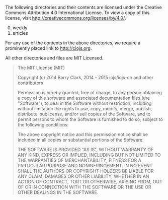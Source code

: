 The following directories and their contents are licensed under the Creative Commons Attribution 4.0 International License. To view a copy of this license, visit http://creativecommons.org/licenses/by/4.0/.

0. weekly
0. articles

For any use of the contents in the above directories, we require a prominently placed link to http://ciojs.org.

All other directories and files are MIT Licensed.

> The MIT License (MIT)
> 
> Copyright (c) 2014 Barry Clark, 2014 - 2015 iojs/iojs-cn and other contributors
> 
> Permission is hereby granted, free of charge, to any person obtaining a copy of
> this software and associated documentation files (the "Software"), to deal in
> the Software without restriction, including without limitation the rights to
> use, copy, modify, merge, publish, distribute, sublicense, and/or sell copies of
> the Software, and to permit persons to whom the Software is furnished to do so,
> subject to the following conditions:
> 
> The above copyright notice and this permission notice shall be included in all
> copies or substantial portions of the Software.
> 
> THE SOFTWARE IS PROVIDED "AS IS", WITHOUT WARRANTY OF ANY KIND, EXPRESS OR
> IMPLIED, INCLUDING BUT NOT LIMITED TO THE WARRANTIES OF MERCHANTABILITY, FITNESS
> FOR A PARTICULAR PURPOSE AND NONINFRINGEMENT. IN NO EVENT SHALL THE AUTHORS OR
> COPYRIGHT HOLDERS BE LIABLE FOR ANY CLAIM, DAMAGES OR OTHER LIABILITY, WHETHER
> IN AN ACTION OF CONTRACT, TORT OR OTHERWISE, ARISING FROM, OUT OF OR IN
> CONNECTION WITH THE SOFTWARE OR THE USE OR OTHER DEALINGS IN THE SOFTWARE.
